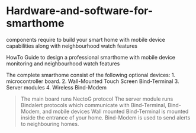 # Hardware-and-software-for-smarthome
components require to build your smart home with mobile device capabilities along with neighbourhood watch features

HowTo Guide to design a professional smarthome with mobile device monitoring and neighbourhood watch features

The complete smarthome consist of the following optional devices:
    1. microcontroller board.
    2. Wall-Mounted Touch Screen Bind-Terminal
    3. Server modules 
    4. Wireless Bind-Modem
    
>The main board runs NectoG protocol
>The server module runs Bindalert protocols which communicate with Bind-Terminal, Bind-Modem, and mobile devices
>Wall mounted Bind-Terminal is mounted inside the entrance of your home.
>Bind-Modem is used to send alerts to neighbouring homes.
